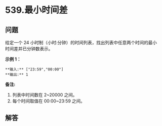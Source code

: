 # 539.最小时间差

## 问题

给定一个 24 小时制（小时:分钟）的时间列表，找出列表中任意两个时间的最小时间差并已分钟数表示。

**示例 1：**

```
**输入:** ["23:59","00:00"]
**输出:** 1

```

**备注:**

1. 列表中时间数在 2~20000 之间。
2. 每个时间取值在 00:00~23:59 之间。



## 解答

